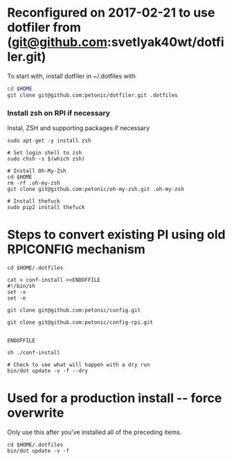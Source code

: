 # Reconfigured on 2017-02-21 to use dotfiler from (git@github.com:svetlyak40wt/dotfiler.git)

To start with, install dotfiler in ~/.dotfiles with

```bash
cd $HOME
git clone git@github.com:petonic/dotfiler.git .dotfiles
```

### Install zsh on RPI if necessary

Instal, ZSH and supporting packages if necessary

```
sudo apt-get -y install zsh

# Set login shell to zsh
sudo chsh -s $(which zsh)

# Install Oh-My-Zsh
cd $HOME
rm -rf .oh-my-zsh
git clone git@github.com:petonic/oh-my-zsh.git .oh-my-zsh

# Install thefuck
sudo pip2 install thefuck

```


# Steps to convert existing PI using old RPICONFIG mechanism

```
cd $HOME/.dotfiles

cat > conf-install <<ENDOFFILE
#!/bin/sh
set -x 
set -e

git clone git@github.com:petonic/config.git

git clone git@github.com:petonic/config-rpi.git


ENDOFFILE

sh ./conf-install

# Check to see what will happen with a dry run
bin/dot update -v -f --dry

```

# Used for a production install -- force overwrite

Only use this after you've installed all of the preceding items.

```
cd $HOME/.dotfiles
bin/dot update -v -f 

```
